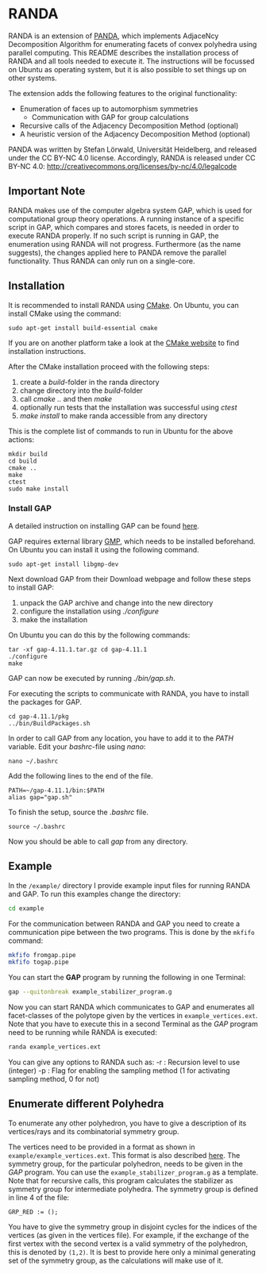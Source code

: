 # RANDA

RANDA is an extension of [PANDA](http://comopt.ifi.uni-heidelberg.de/software/PANDA), which implements AdjaceNcy Decomposition Algorithm
for enumerating facets of convex polyhedra using parallel computing. This README describes the installation process of RANDA
and all tools needed to execute it. The instructions will be focussed on Ubuntu as operating system, but it is also possible
to set things up on other systems.

The extension adds the following features to the original functionality: 
* Enumeration of faces up to automorphism symmetries
  * Communication with GAP for group calculations
* Recursive calls of the Adjacency Decomposition Method (optional)
* A heuristic version of the Adjacency Decomposition Method (optional)

PANDA was written by Stefan Lörwald, Universität Heidelberg, and released under the CC BY-NC 4.0 license.
Accordingly, RANDA is released under CC BY-NC 4.0: http://creativecommons.org/licenses/by-nc/4.0/legalcode

## Important Note
RANDA makes use of the computer algebra system GAP, which is used for computational group theory operations. 
A running instance of a specific script in GAP, which compares and stores facets, is needed in order to execute RANDA properly.
If no such script is running in GAP, the enumeration using RANDA will not progress. Furthermore (as the name suggests),
the changes applied here to PANDA remove the parallel functionality. Thus RANDA can only run on a single-core.


## Installation
It is recommended to install RANDA using [CMake](www.cmake.org). On Ubuntu, you can install CMake using the command:
```shell
sudo apt-get install build-essential cmake
```
If you are on another platform take a look at the [CMake website](www.cmake.org) to find installation instructions.


After the CMake installation proceed with the following steps:
1. create a *build*-folder in the randa directory
2. change directory into the *build*-folder
3. call *cmake ..* and then *make*
4. optionally run tests that the installation was successful using *ctest*
5. *make install* to make randa accessible from any directory

This is the complete list of commands to run in Ubuntu for the above actions:

```shell
mkdir build
cd build
cmake ..
make
ctest
sudo make install
```

### Install GAP
A detailed instruction on installing GAP can be found [here](https://github.com/gap-system/gap/blob/v4.11.1/INSTALL.md).

GAP requires external library [GMP](www.libgmp.org), which needs to be installed beforehand.
On Ubuntu you can install it using the following command. 
```shell
sudo apt-get install libgmp-dev
```

Next download GAP from their Download webpage and follow these steps to install GAP:

1. unpack the GAP archive and change into the new directory
2. configure the installation using *./configure*
3. make the installation

On Ubuntu you can do this by the following commands:
```shell
tar -xf gap-4.11.1.tar.gz cd gap-4.11.1
./configure
make
```
GAP can now be executed by running *./bin/gap.sh*.

For executing the scripts to communicate with RANDA, you have to install the packages for GAP.
```shell
cd gap-4.11.1/pkg
../bin/BuildPackages.sh
```

In order to call GAP from any location, you have to add it to the *PATH* variable. 
Edit your *bashrc*-file using *nano*: 
```shell
nano ~/.bashrc
```
Add the following lines to the end of the file.
```shell
PATH=~/gap-4.11.1/bin:$PATH
alias gap="gap.sh"
```
To finish the setup, source the *.bashrc* file.

```shell
source ~/.bashrc
```
Now you should be able to call *gap* from any directory.

## Example
In the `/example/` directory I provide example input files for running RANDA and GAP. To run this
examples change the directory:

```bash
cd example
```

For the communication between RANDA and GAP you need to create a communication pipe between
the two programs. This is done by the `mkfifo` command:

```bash
mkfifo fromgap.pipe
mkfifo togap.pipe
```

You can start the **GAP** program by running the following in one Terminal:

```bash
gap --quitonbreak example_stabilizer_program.g 
```
Now you can start RANDA which communicates to GAP and enumerates
all facet-classes of the polytope given by the vertices in `example_vertices.ext`.
Note that you have to execute this in a second Terminal as the *GAP* program need to be running while RANDA is executed:

```bash
randa example_vertices.ext
```

You can give any options to RANDA such as:
-r : Recursion level to use (integer)
-p : Flag for enabling the sampling method (1 for activating sampling method, 0 for not)

## Enumerate different Polyhedra

To enumerate any other polyhedron, you have to give a description of its vertices/rays and its combinatorial symmetry group.

The vertices need to be provided in a format as shown in `example/example_vertices.ext`. This format is also described [here](http://comopt.ifi.uni-heidelberg.de/software/PANDA/format.html).
The symmetry group, for the particular polyhedron, needs to be given in the *GAP* program. You can use the `example_stabilizer_program.g` as a template. Note that for recursive calls, this program
calculates the stabilizer as symmetry group for intermediate polyhedra. The symmetry group is defined in line 4 of the file: 

```
GRP_RED := ();
```
You have to give the symmetry group in disjoint cycles for the indices of the vertices (as given in the vertices file). For example, if the exchange of the first vertex with the second vertex is a valid symmetry of
the polyhedron, this is denoted by `(1,2)`. It is best to provide here only a minimal generating set of the symmetry group, as the calculations will make use of it. 

